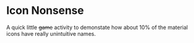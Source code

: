 # Icon Nonsense

A quick little <del>game</del> activity to demonstate how about 10% of the material icons have really unintuitive names. 
